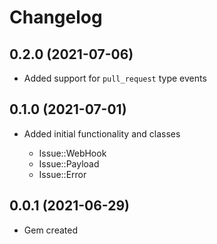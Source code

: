 # Changelog

## 0.2.0 (2021-07-06)

- Added support for `pull_request` type events

## 0.1.0 (2021-07-01)

- Added initial functionality and classes

  - Issue::WebHook
  - Issue::Payload
  - Issue::Error

## 0.0.1 (2021-06-29)

- Gem created
